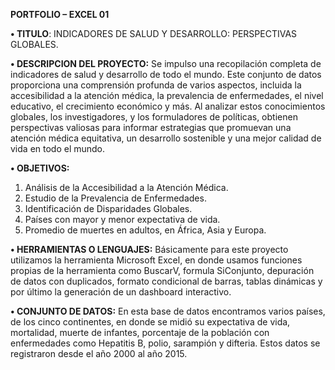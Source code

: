 **PORTFOLIO – EXCEL 01**

**•	TITULO**: INDICADORES DE SALUD Y DESARROLLO: PERSPECTIVAS GLOBALES.

**•	DESCRIPCION DEL PROYECTO:** Se impulso una recopilación completa de indicadores de salud y desarrollo de todo el mundo. Este conjunto de datos proporciona una comprensión profunda de varios aspectos, incluida la accesibilidad a la atención médica, la prevalencia de enfermedades, el nivel educativo, el crecimiento económico y más. Al analizar estos conocimientos globales, los investigadores, y los formuladores de políticas, obtienen perspectivas valiosas para informar estrategias que promuevan una atención médica equitativa, un desarrollo sostenible y una mejor calidad de vida en todo el mundo.

**•	OBJETIVOS:**

1.	Análisis de la Accesibilidad a la Atención Médica.
2.	Estudio de la Prevalencia de Enfermedades.
3.	Identificación de Disparidades Globales.
4.	Países con mayor y menor expectativa de vida.
5.	Promedio de muertes en adultos, en África, Asia y Europa.

**•	HERRAMIENTAS O LENGUAJES:** Básicamente para este proyecto utilizamos la herramienta Microsoft Excel, en donde usamos funciones propias de la herramienta como BuscarV, formula SiConjunto, depuración de datos con duplicados, formato condicional de barras, tablas dinámicas y por último la generación de un dashboard interactivo.

**•	CONJUNTO DE DATOS:** En esta base de datos encontramos varios países, de los cinco continentes, en donde se midió su expectativa de vida, mortalidad, muerte de infantes, porcentaje de la población con enfermedades como Hepatitis B, polio, sarampión y difteria. Estos datos se registraron desde el año 2000 al año 2015.


